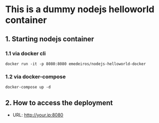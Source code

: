 # This is a dummy nodejs helloworld container 

## 1. Starting nodejs container

### 1.1 via docker cli

```
docker run -it -p 8080:8080 emedeiros/nodejs-helloworld-docker
```

### 1.2 via docker-compose

```
docker-compose up -d
```

## 2. How to access the deployment

* URL: http://your.ip:8080

